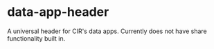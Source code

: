 data-app-header
===============
A universal header for CIR's data apps. Currently does not have share functionality built in.
